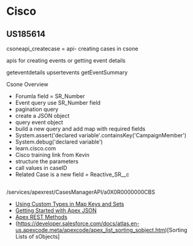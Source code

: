 # Cisco

## US185614
csoneapi_createcase = api- creating cases in csone

apis for creating events or getting event details

geteventdetails
upsertevents
getEventSummary

Csone Overview

* Forumla field = SR_Number
* Event query use SR_Number field
* pagination query
* create a JSON object
* query event object
* build a new query and add map with required fields
* System.assert('declared variable'.containsKey('CampaignMember')
* System.debug('declared variable')
* learn.cisco.com
* Cisco training link from Kevin
* structure the parameters
* call values in caseID
* Related Case is a new field = Reactive_SR__c 

##
/services/apexrest/CasesManagerAPI/a0X0R0000000CBS
* [Using Custom Types in Map Keys and Sets](https://developer.salesforce.com/docs/atlas.en-us.apexcode.meta/apexcode/langCon_apex_collections_maps_keys_userdefined.htm)
* [Getting Started with Apex JSON](https://developer.salesforce.com/index.php?title=Getting_Started_with_Apex_JSON)
* [Apex REST Methods](https://developer.salesforce.com/docs/atlas.en-us.apexcode.meta/apexcode/apex_rest_methods.htm)
* (https://developer.salesforce.com/docs/atlas.en-us.apexcode.meta/apexcode/apex_list_sorting_sobject.htm)[Sorting Lists of sObjects]
